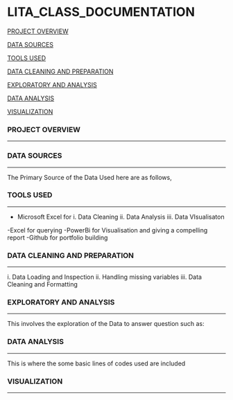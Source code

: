 # LITA_CLASS_DOCUMENTATION

[PROJECT OVERVIEW](#project-overview)

[DATA SOURCES](#data-sources)

[TOOLS USED](#tools-used)

[DATA CLEANING AND PREPARATION](#data-cleaning-and-preparation)

[EXPLORATORY AND ANALYSIS](#exploratory-and-analysis)

[DATA ANALYSIS](#data-analysis)

[VISUALIZATION](#visualization)


### PROJECT OVERVIEW
----
### DATA SOURCES
----
The Primary Source of the Data Used here are as follows,
### TOOLS USED
----
- Microsoft Excel for 
  i.	Data Cleaning 
  ii.	Data Analysis
  iii.	Data VIsualisaton

-Excel for querying
-PowerBi for Visualisation and giving a compelling report
-Github for portfolio building

### DATA CLEANING AND PREPARATION
----
  i.	Data Loading and Inspection
  ii.	Handling missing variables
  iii.	Data Cleaning and Formatting
  
### EXPLORATORY AND ANALYSIS
----
This involves the exploration of the Data to answer question such as:

### DATA ANALYSIS
----
This is where the some basic lines of codes used are included

### VISUALIZATION
----
